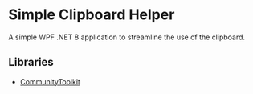 # Simple Clipboard Helper
A simple WPF .NET 8 application to streamline the use of the clipboard.

## Libraries
* [CommunityToolkit](https://github.com/CommunityToolkit/dotnet?tab=License-1-ov-file)
